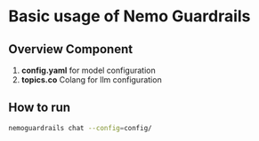 # Basic usage of Nemo Guardrails

## Overview Component
1. **config.yaml** for model configuration
2. **topics.co** Colang for llm configuration

## How to run
```bash
nemoguardrails chat --config=config/
```